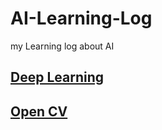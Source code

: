 # AI-Learning-Log
my Learning log about AI

## [Deep Learning](https://github.com/vscodemania/AI-Learning-Log/blob/main/DeepLearning/README.md)
## [Open CV](https://github.com/vscodemania/AI-Learning-Log/blob/main/OpenCV/OpenCV.md)
